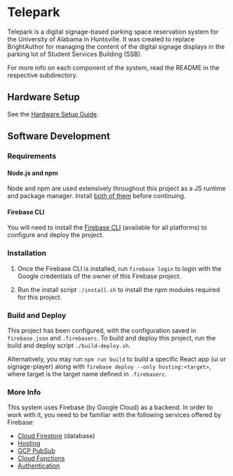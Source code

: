 # Telepark

Telepark is a digital signage-based parking space reservation system for the University of Alabama in Huntsville. It was created to replace BrightAuthor for managing the content of the digital signage displays in the parking lot of Student Services Building (SSB).

For more info on each component of the system, read the README in the respective subdirectory.

## Hardware Setup

See the [Hardware Setup Guide](https://github.com/frillweeman/Telepark/blob/master/docs/Hardware%20Setup%20Guide.pdf).

## Software Development

### Requirements

#### Node.js and npm

Node and npm are used extensively throughout this project as a JS runtime and package manager. Install [both of them](https://nodejs.org/en/download/) before continuing.

#### Firebase CLI

You will need to install the [Firebase CLI](https://firebase.google.com/docs/cli) (available for all platforms) to configure and deploy the project.

### Installation

1. Once the Firebase CLI is installed, run `firebase login` to login with the Google credentials of the owner of this Firebase project.

2. Run the install script `./install.sh` to install the npm modules required for this project.

### Build and Deploy

This project has been configured, with the configuration saved in `firebase.json` and `.firebaserc`. To build and deploy this project, run the build and deploy script `./build-deploy.sh`. 

Alternatively, you may run `npm run build` to build a specific React app (ui or signage-player) along with `firebase deploy --only hosting:<target>`, where target is the target name defined in `.firebaserc`.

### More Info

This system uses Firebase (by Google Cloud) as a backend. In order to work with it, you need to be familiar with the following services offered by Firebase:
- [Cloud Firestore](https://firebase.google.com/docs/firestore) (database)
- [Hosting](https://firebase.google.com/docs/hosting)
- [GCP PubSub](https://cloud.google.com/pubsub/docs/)
- [Cloud Functions](https://firebase.google.com/docs/functions)
- [Authentication](https://firebase.google.com/docs/auth)
